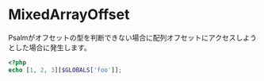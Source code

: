 # MixedArrayOffset
Psalmがオフセットの型を判断できない場合に配列オフセットにアクセスしようとした場合に発生します。

```php
<?php
echo [1, 2, 3][$GLOBALS['foo']];
```
